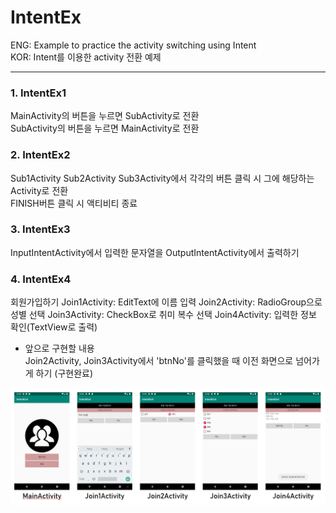 # IntentEx
ENG: Example to practice the activity switching using Intent  
KOR: Intent를 이용한 activity 전환 예제 

<hr/>

### 1. IntentEx1
MainActivity의 버튼을 누르면 SubActivity로 전환  
SubActivity의 버튼을 누르면 MainActivity로 전환
  
### 2. IntentEx2 
Sub1Activity Sub2Activity Sub3Activity에서 각각의 버튼 클릭 시 그에 해당하는 Activity로 전환  
FINISH버튼 클릭 시 액티비티 종료
  
### 3. IntentEx3
InputIntentActivity에서 입력한 문자열을 OutputIntentActivity에서 출력하기
  
### 4. IntentEx4
회원가입하기
Join1Activity: EditText에 이름 입력
Join2Activity: RadioGroup으로 성별 선택
Join3Activity: CheckBox로 취미 복수 선택
Join4Activity: 입력한 정보 확인(TextView로 출력)

+ 앞으로 구현할 내용  
Join2Activity, Join3Activity에서 'btnNo'를 클릭했을 때 이전 화면으로 넘어가게 하기 (구현완료)

![IntentEx4 Screenshots](./ScreenShots/IntentEx4.PNG)
